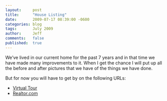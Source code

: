 ```yaml
---
layout:     post
title:      "House Listing"
date:       2009-07-17 08:39:00 -0600
categories: blog
tags:       July 2009
author:     Jeff
comments:   false
published:  true
---
```

We’ve lived in our current home for the past 7 years and in that time we have made many improvements to it. When I get the chance I will put up all the before and after pictures that we have of the things we have done.

But for now you will have to get by on the following URLs:

* [Virtual Tour](http://www.visualtour.com/applets/flashviewer2/viewer.asp?t=1947784&sk=30)
* [Realtor.com](http://www.realtor.com/realestateandhomes-detail/Topeka_KS_66604_1111021731)
